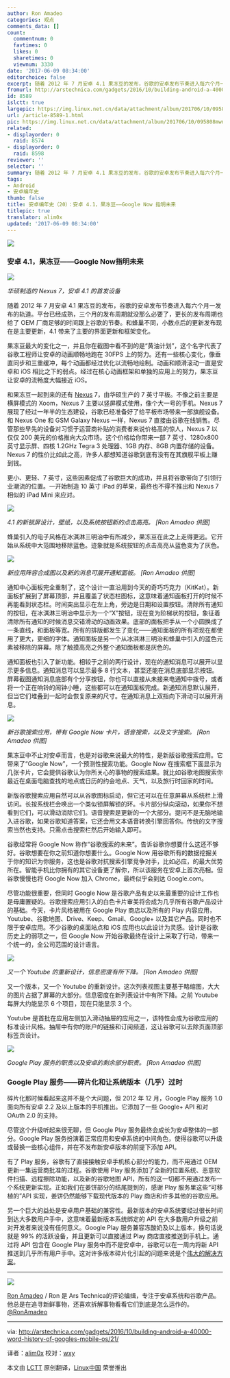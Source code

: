```yaml
---
author: Ron Amadeo
categories: 观点
comments_data: []
count:
  commentnum: 0
  favtimes: 0
  likes: 0
  sharetimes: 0
  viewnum: 3330
date: '2017-06-09 08:34:00'
editorchoice: false
excerpt: 随着 2012 年 7 月安卓 4.1 果冻豆的发布，谷歌的安卓发布节奏进入每六个月一发布的轨道。
fromurl: http://arstechnica.com/gadgets/2016/10/building-android-a-40000-word-history-of-googles-mobile-os/21/
id: 8589
islctt: true
largepic: https://img.linux.net.cn/data/attachment/album/201706/10/095808mwnjgofkmnd9s4mf.jpg
url: /article-8589-1.html
pic: https://img.linux.net.cn/data/attachment/album/201706/10/095808mwnjgofkmnd9s4mf.jpg.thumb.jpg
related:
- displayorder: 0
  raid: 8574
- displayorder: 0
  raid: 8598
reviewer: ''
selector: ''
summary: 随着 2012 年 7 月安卓 4.1 果冻豆的发布，谷歌的安卓发布节奏进入每六个月一发布的轨道。
tags:
- Android
- 安卓编年史
thumb: false
title: 安卓编年史（20）：安卓 4.1，果冻豆——Google Now 指明未来
titlepic: true
translator: alim0x
updated: '2017-06-09 08:34:00'
---
```


![](https://img.linux.net.cn/data/attachment/album/201706/10/095808mwnjgofkmnd9s4mf.jpg)


### 安卓 4.1，果冻豆——Google Now指明未来


![](https://img.linux.net.cn/data/attachment/album/201706/08/213645dwyemmyqk3njykub.jpg)


*华硕制造的 Nexus 7，安卓 4.1 的首发设备*


随着 2012 年 7 月安卓 4.1 果冻豆的发布，谷歌的安卓发布节奏进入每六个月一发布的轨道。平台已经成熟，三个月的发布周期就没那么必要了，更长的发布周期也给了 OEM 厂商足够的时间跟上谷歌的节奏。和蜂巢不同，小数点后的更新发布现在是主要更新，4.1 带来了主要的界面更新和框架变化。


果冻豆最大的变化之一，并且你在截图中看不到的是“黄油计划”，这个名字代表了谷歌工程师让安卓的动画顺畅地跑在 30FPS 上的努力。还有一些核心变化，像垂直同步和三重缓冲，每个动画都经过优化以流畅地绘制。动画和顺滑滚动一直是安卓和 iOS 相比之下的弱点。经过在核心动画框架和单独的应用上的努力，果冻豆让安卓的流畅度大幅接近 iOS。


和果冻豆一起到来的还有 [Nexus](http://arstechnica.com/gadgets/2012/07/divine-intervention-googles-nexus-7-is-a-fantastic-200-tablet/) 7，由华硕生产的 7 英寸平板。不像之前主要是横屏模式的 Xoom，Nexus 7 主要以竖屏模式使用，像个大一号的手机。Nexus 7 展现了经过一年半的生态建设，谷歌已经准备好了给平板市场带来一部旗舰设备。和 Nexus One 和 GSM Galaxy Nexus 一样，Nexus 7 直接由谷歌在线销售。尽管那些早先的设备对习惯于运营商补贴的消费者来说价格高的惊人，Nexus 7 以仅仅 200 美元的价格推向大众市场。这个价格给你带来一部 7 英寸、1280x800 英寸显示屏、四核 1.2GHz Tegra 3 处理器、1GB 内存、8GB 内置存储的设备。Nexus 7 的性价比如此之高，许多人都想知道谷歌到底有没有在其旗舰平板上赚到钱。


更小、更轻、7 英寸，这些因素促成了谷歌巨大的成功，并且将谷歌带向了引领行业潮流的位置。一开始制造 10 英寸 iPad 的苹果，最终也不得不推出和 Nexus 7 相似的 iPad Mini 来应对。


![](https://img.linux.net.cn/data/attachment/album/201706/08/213729dssy92sz8qsi0a06.jpg)


*4.1 的新锁屏设计，壁纸，以及系统按钮新的点击高亮。 [Ron Amadeo 供图]*


蜂巢引入的电子风格在冰淇淋三明治中有所减少，果冻豆在此之上走得更远。它开始从系统中大范围地移除蓝色。迹象就是系统按钮的点击高亮从蓝色变为了灰色。


![](https://img.linux.net.cn/data/attachment/album/201706/08/213803y3hh3q4v30ddjmf9.jpg)


*新应用阵容合成图以及新的消息可展开通知面板。 [Ron Amadeo 供图]*


通知中心面板完全重制了，这个设计一直沿用到今天的奇巧巧克力（KitKat）。新面板扩展到了屏幕顶部，并且覆盖了状态栏图标，这意味着通知面板打开的时候不再能看到状态栏。时间突出显示在左上角，旁边是日期和设置按钮。清除所有通知的按钮，在冰淇淋三明治中显示为一个“X”按钮，现在变为阶梯状的按钮，象征着清除所有通知的时候消息交错滑动的动画效果。底部的面板把手从一个小圆换成了一条直线，和面板等宽。所有的排版都发生了变化——通知面板的所有项现在都使用了更大，更细的字体。通知面板是另一个从冰淇淋三明治和蜂巢中引入的蓝色元素被移除的屏幕。除了触摸高亮之外整个通知面板都是灰色的。


通知面板也引入了新功能。相较于之前的两行设计，现在的通知消息可以展开以显示更多信息。通知消息可以显示最多 8 行文本，甚至还能在消息底部显示按钮。屏幕截图通知消息底部有个分享按钮，你也可以直接从未接来电通知中拨号，或者将一个正在响铃的闹钟小睡，这些都可以在通知面板完成。新通知消息默认展开，但当它们堆叠到一起时会恢复原来的尺寸。在通知消息上双指向下滑动可以展开消息。


![](https://img.linux.net.cn/data/attachment/album/201706/08/213845cdl5ldtxhxc6sx6w.jpg)


*新谷歌搜索应用，带有 Google Now 卡片，语音搜索，以及文字搜索。 [Ron Amadeo 供图]*


果冻豆中不止对安卓而言，也是对谷歌来说最大的特性，是新版谷歌搜索应用。它带来了“Google Now”，一个预测性搜索功能。Google Now 在搜索框下面显示为几张卡片，它会提供谷歌认为你所关心的事物的搜索结果。就比如谷歌地图搜索你最近在桌面电脑查找的地点或日历的约会地点、天气，以及旅行时回家的时间。


新版谷歌搜索应用自然可以从谷歌图标启动，但它还可以在任意屏幕从系统栏上滑访问。长按系统栏会唤出一个类似锁屏解锁的环。卡片部分纵向滚动，如果你不想看到它们，可以滑动消除它们。语音搜索是更新的一个大部分。提问不是无脑地输入进谷歌，如果谷歌知道答案，它还会用文本语音转换引擎回答你。传统的文字搜索当然也支持。只需点击搜索栏然后开始输入即可。


谷歌经常将 Google Now 称作“谷歌搜索的未来”。告诉谷歌你想要什么这还不够好。谷歌想要在你之前知道你想要什么。Google Now 用谷歌所有的数据挖掘关于你的知识为你服务，这也是谷歌对抗搜索引擎竞争对手，比如必应，的最大优势所在。智能手机比你拥有的其它设备更了解你，所以该服务在安卓上首次亮相。但谷歌慢慢也将 Google Now 加入 Chrome，最终似乎会到达 Google.com。


尽管功能很重要，但同时 Google Now 是谷歌产品有史以来最重要的设计工作也是毋庸置疑的。谷歌搜索应用引入的白色卡片审美将会成为几乎所有谷歌产品设计的基础。今天，卡片风格被用在 Google Play 商店以及所有的 Play 内容应用，Youtube、谷歌地图、Drive、Keep、Gmail、Google+ 以及其它产品。同时也不限于安卓应用。不少谷歌的桌面站点和 iOS 应用也以此设计为灵感。设计是谷歌历史上的弱项之一，但 Google Now 开始谷歌最终在设计上采取了行动，带来一个统一的，全公司范围的设计语言。


![](https://img.linux.net.cn/data/attachment/album/201706/08/213925v92x3iio0veva0a1.jpg)


*又一个 Youtube 的重新设计，信息密度有所下降。 [Ron Amadeo 供图]*


又一个版本，又一个 Youtube 的重新设计。这次列表视图主要基于略缩图，大大的图片占据了屏幕的大部分。信息密度在新列表设计中有所下降。之前 Youtube 每屏大约能显示 6 个项目，现在只能显示 3 个。


Youtube 是首批在应用左侧加入滑动抽屉的应用之一，该特性会成为谷歌应用的标准设计风格。抽屉中有你的账户的链接和订阅频道，这让谷歌可以去除页面顶部标签页设计。


![](https://img.linux.net.cn/data/attachment/album/201706/08/214002qge6eu88fo8wue3k.jpg)


*Google Play 服务的职责以及安卓的剩余部分职责。 [Ron Amadeo 供图]*


### Google Play 服务——碎片化和让系统版本（几乎）过时


碎片化那时候看起来这并不是个大问题，但 2012 年 12 月，Google Play 服务 1.0 面向所有安卓 2.2 及以上版本的手机推出。它添加了一些 Google+ API 和对 OAuth 2.0 的支持。


尽管这个升级听起来很无聊，但 Google Play 服务最终会成长为安卓整体的一部分。Google Play 服务扮演着正常应用和安卓系统的中间角色，使得谷歌可以升级或替换一些核心组件，并在不发布新安卓版本的前提下添加 API。


有了 Play 服务，谷歌有了直接接触安卓手机核心部分的能力，而不用通过 OEM 更新一集运营商批准的过程。谷歌使用 Play 服务添加了全新的位置系统、恶意软件扫描、远程擦除功能，以及新的谷歌地图 API，所有的这一切都不用通过发布一个系统更新实现。正如我们在姜饼部分的结尾提到的，感谢 Play 服务里这些“可移植的”API 实现，姜饼仍然能够下载现代版本的 Play 商店和许多其他的谷歌应用。


另一个巨大的益处是安卓用户基础的兼容性。最新版本的安卓系统要经过很长时间到达大多数用户手中，这意味着最新版本系统绑定的 API 在大多数用户升级之前对开发者来说没有任何意义。Google Play 服务兼容冻酸奶及以上版本，换句话说就是 99% 的活跃设备，并且更新可以直接通过 Play 商店直接推送到手机上。通过将 API 包含在 Google Play 服务中而不是安卓中，谷歌可以在一周内将新 API 推送到几乎所有用户手中。这对许多版本碎片化引起的问题来说是个[伟大的解决方案](http://arstechnica.com/gadgets/2013/09/balky-carriers-and-slow-oems-step-aside-google-is-defragging-android/)。




---


![](https://img.linux.net.cn/data/attachment/album/201706/08/214127visusz5iy8ct6z82.jpg)


[Ron Amadeo](http://arstechnica.com/author/ronamadeo) / Ron 是 Ars Technica的评论编缉，专注于安卓系统和谷歌产品。他总是在追寻新鲜事物，还喜欢拆解事物看看它们到底是怎么运作的。[@RonAmadeo](https://twitter.com/RonAmadeo)




---


via: <http://arstechnica.com/gadgets/2016/10/building-android-a-40000-word-history-of-googles-mobile-os/21/>


译者：[alim0x](https://github.com/alim0x) 校对：[wxy](https://github.com/wxy)


本文由 [LCTT](https://github.com/LCTT/TranslateProject) 原创翻译，[Linux中国](http://linux.cn/) 荣誉推出